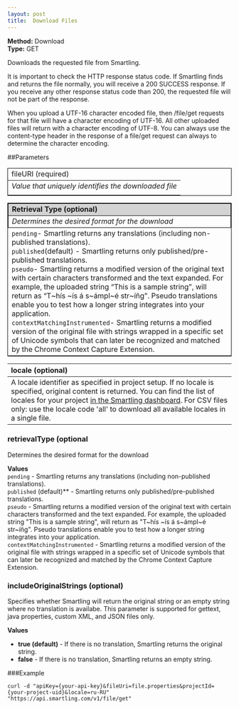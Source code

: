 ```yaml
---
layout: post
title:  Download Files
---
```

**Method:** Download  
**Type:** GET 

Downloads the requested file from Smartling.

<message>
It is important to check the HTTP response status code. If Smartling finds and returns the file normally, you will receive a 200 SUCCESS response. If you receive any other response status code than 200, the requested file will not be part of the response.

When you upload a UTF-16 character encoded file, then /file/get requests for that file will have a character encoding of UTF-16. All other uploaded files will return with a character encoding of UTF-8. You can always use the content-type header in the response of a file/get request can always to determine the character encoding.
</message>

##Parameters

<table style="border: 1px solid black">
  <thead>
    <tr>
      <td>fileURI (required)</td>
    </tr>
  </thead>
  <tbody>
    <tr>
      <td><em>Value that uniquely identifies the downloaded file</em></td>
    </tr>
    <tr>
      <td><code></code></td>
    </tr>
  </tbody>
</table>
      
<table style="border: 1px solid black; border-collapse: collapse">
  <thead>
    <tr style="border: 1px solid black; background-color: #d3d3d3">
      <td><strong>Retrieval Type (optional)<strong></td>
    </tr>
  </thead>
  <tbody>
    <tr style="border: 1px solid black">
      <td><em>Determines the desired format for the download</em></td>
    </tr>
    <tr>
      <td><code>pending</code>- Smartling returns any translations (including non-published translations).<br/>
          <code>published</code>(default) - Smartling returns only published/pre-published translations.<br/>
          <code>pseudo</code>- Smartling returns a modified version of the original text with certain characters transformed and the text expanded. For example, the uploaded string “This is a sample string”, will return as “T~hís ~ís á s~ámpl~é str~íñg”. Pseudo translations enable you to test how a longer string integrates into your application.<br/>
          <code>contextMatchingInstrumented</code>- Smartling returns a modified version of the original file with strings wrapped in a specific set of Unicode symbols that can later be recognized and matched by the Chrome Context Capture Extension.</td>
    </tr>
  </tbody>
</table>




|locale (optional)|
|:-----------------|
|A locale identifier as specified in project setup. If no locale is specified, original content is returned. You can find the list of locales for your project [in the Smartling dashboard](https://dashboard.smartling.com/settings/api). For CSV files only: use the locale code 'all' to download all available locales in a single file.|
  
### retrievalType (optional
Determines the desired format for the download

**Values**  
<code>pending</code> - Smartling returns any translations (including non-published translations).  
<code>published</code> (default)** - Smartling returns only published/pre-published translations.  
<code>pseudo</code> - Smartling returns a modified version of the original text with certain characters transformed and the text expanded. For example, the uploaded string "This is a sample string", will return as "T~hís ~ís á s~ámpl~é str~íñg". Pseudo translations enable you to test how a longer string integrates into your application.  
<code>contextMatchingInstrumented</code> - Smartling returns a modified version of the original file with strings wrapped in a specific set of Unicode symbols that can later be recognized and matched by the Chrome Context Capture Extension.  

### includeOriginalStrings (optional)
Specifies whether Smartling will return the original string or an empty string where no translation is availabe. This parameter is supported for gettext, java properties, custom XML, and JSON files only. 

**Values**  
* **true (default)** - If there is no translation, Smartling returns the original string. 
* **false** - If there is no translation, Smartling returns an empty string. 

###Example
```
curl -d "apiKey={your-api-key}&fileUri=file.properties&projectId={your-project-uid}&locale=ru-RU" "https://api.smartling.com/v1/file/get"
```
